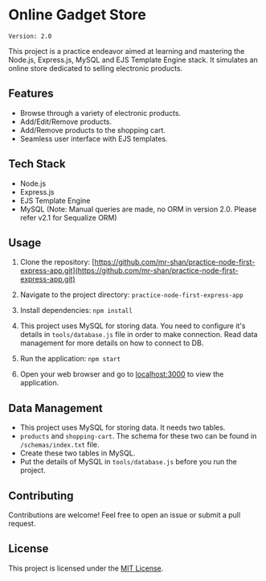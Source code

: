 # Online Gadget Store
`Version: 2.0`

This project is a practice endeavor aimed at learning and mastering the Node.js, Express.js, MySQL and EJS Template Engine stack. It simulates an online store dedicated to selling electronic products.

## Features

- Browse through a variety of electronic products.
- Add/Edit/Remove products.
- Add/Remove products to the shopping cart.
- Seamless user interface with EJS templates.

## Tech Stack

- Node.js
- Express.js
- EJS Template Engine
- MySQL
(Note: Manual queries are made, no ORM in version 2.0. Please refer v2.1 for Sequalize ORM)

## Usage

1. Clone the repository:
[https://github.com/mr-shan/practice-node-first-express-app.git](https://github.com/mr-shan/practice-node-first-express-app.git)


2. Navigate to the project directory: `practice-node-first-express-app`

3. Install dependencies: `npm install`

4. This project uses MySQL for storing data. You need to configure it's details in `tools/database.js` file in order to make connection. Read data management for more details on how to connect to DB.

5. Run the application: `npm start`

6. Open your web browser and go to [localhost:3000](`http://localhost:3000`) to view the application.

## Data Management

- This project uses MySQL for storing data. It needs two tables.
- `products` and `shopping-cart`. The schema for these two can be found in `/schemas/index.txt` file.
- Create these two tables in MySQL.
- Put the details of MySQL in `tools/database.js` before you run the project.

## Contributing

Contributions are welcome! Feel free to open an issue or submit a pull request.

## License

This project is licensed under the [MIT License](LICENSE).
